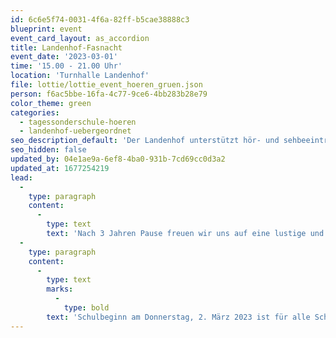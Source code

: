 ```yaml
---
id: 6c6e5f74-0031-4f6a-82ff-b5cae38888c3
blueprint: event
event_card_layout: as_accordion
title: Landenhof-Fasnacht
event_date: '2023-03-01'
time: '15.00 - 21.00 Uhr'
location: 'Turnhalle Landenhof'
file: lottie/lottie_event_hoeren_gruen.json
person: f6ac5bbe-16fa-4c77-9ce6-4bb283b28e79
color_theme: green
categories:
  - tagessonderschule-hoeren
  - landenhof-uebergeordnet
seo_description_default: 'Der Landenhof unterstützt hör- und sehbeeinträchtigte Kinder & Jugendliche in ihrem selbstbestimmten Leben durch Förderung ihrer Fähigkeiten & Entwicklung'
seo_hidden: false
updated_by: 04e1ae9a-6ef8-4ba0-931b-7cd69cc0d3a2
updated_at: 1677254219
lead:
  -
    type: paragraph
    content:
      -
        type: text
        text: 'Nach 3 Jahren Pause freuen wir uns auf eine lustige und gesellige Fasnachtsparty mit unterhaltsamen Darbietungen, Spielen und Tänzen! Eingeladen sind alle Schüler:innen, Lehrpersonen, Sozialpädagog:innen, Mitarbeitende Verwaltung und Ökonomie.'
  -
    type: paragraph
    content:
      -
        type: text
        marks:
          -
            type: bold
        text: 'Schulbeginn am Donnerstag, 2. März 2023 ist für alle Schüler:innen um 08.50 Uhr'
---
```

